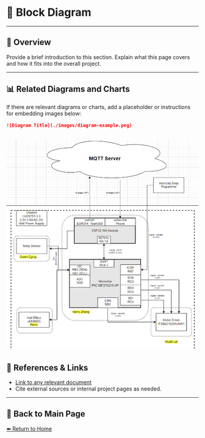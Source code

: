 # 📝 **Block Diagram**

---

## 📖 **Overview**  
Provide a brief introduction to this section. Explain what this page covers and how it fits into the overall project.  

---

## 📊 **Related Diagrams and Charts**  
If there are relevant diagrams or charts, add a placeholder or instructions for embedding images below:

```markdown
![Diagram Title](./images/diagram-example.png)
```
![image](/image/block-diagram.png)
---

## 🔗 **References & Links**  
- [Link to any relevant document](#)  
- Cite external sources or internal project pages as needed.  

---

## 🔄 **Back to Main Page**  
[⬅️ Return to Home](./index.md)
```
